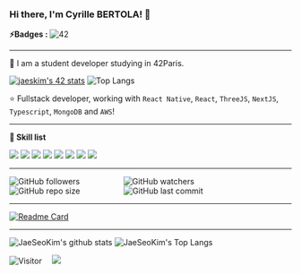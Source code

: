 ### Hi there, I'm Cyrille BERTOLA! 👋

**⚡️Badges :** ![42](https://badgen.net/badge/Born2Code/cbertola/yellow?cache=86400&icon=https://meta.intra.42.fr/assets/42_logo-7dfc9110a5319a308863b96bda33cea995046d1731cebb735e41b16255106c12.svg)

---

🌱 I am a student developer studying in 42Paris. 

[![jaeskim's 42 stats](https://badge42.herokuapp.com/api/stats/cbertola?privacyEmail=true)](https://github.com/JaeSeoKim/badge42)
![Top Langs](https://github-readme-stats.vercel.app/api/top-langs/?username=Cbert-Code&langs_count=8&hide_border=true&layout=compact&hide=javascript,php,css,html,twig,scss&theme=shades-of-purple)

⭐️ Fullstack developer, working with `React Native`, `React`, `ThreeJS`, `NextJS`, `Typescript`, `MongoDB` and `AWS`!

---

**👷 Skill list**

<img src="https://img.shields.io/badge/javascript%20-%23323330.svg?&style=for-the-badge&logo=javascript&logoColor=%23F7DF1E"/> <img src="https://img.shields.io/badge/React-%231572B6.svg?style=for-the-badge&logo=React&logoColor=white" /> <img src="https://img.shields.io/badge/Next-%231572B6.svg?style=for-the-badge&logo=Javascript&logoColor=white" /> <img src="https://img.shields.io/badge/NodeJS-%231572B6.svg?style=for-the-badge&logo=nodedotjs&logoColor=white" /> <img src="https://img.shields.io/badge/c%20-%2300599C.svg?&style=for-the-badge&logo=c&logoColor=white"/> <img src="https://img.shields.io/badge/c++-%2300599C.svg?style=for-the-badge&logo=c%2B%2B&logoColor=white" />  <img src="https://img.shields.io/badge/css3-%231572B6.svg?style=for-the-badge&logo=css3&logoColor=white" /> <img src="https://img.shields.io/badge/html5-%231572B6.svg?style=for-the-badge&logo=html5&logoColor=white" /> 

-----------



![GitHub followers](https://img.shields.io/github/followers/CberT-Code?style=social) &emsp;&emsp;&emsp;&emsp;&emsp;
![GitHub watchers](https://img.shields.io/github/watchers/CberT-Code/CberT-Code?style=social) &emsp;&emsp;&emsp;&emsp;&emsp;
![GitHub repo size](https://badges.pufler.dev/repos/CberT-Code?style=flat-square&color=black&logo=github) &emsp;&emsp;&emsp;&emsp;&emsp;
![GitHub last commit](https://img.shields.io/github/last-commit/CberT-Code/CberT-Code?color=red&style=plastic)

-----------

[![Readme Card](https://github-readme-stats.vercel.app/api/pin/?username=CberT-Code&repo=Portfolio&theme=calm&border_radius=30&hide_border=true)](https://github.com/CberT-Code/Portfolio)&emsp;&emsp; &ensp; 

-----------
 
![JaeSeoKim's github stats](https://github-readme-stats.vercel.app/api?username=CberT-Code&bg_color=7f7fd5,86a8e7,91eac9&title_color=fff&text_color=fff)
![JaeSeoKim's Top Langs](https://github-readme-stats.vercel.app/api/top-langs/?username=CberT-Code&layout=compact&bg_color=7f7fd5,86a8e7,91eac9&title_color=fff&text_color=fff)

![Visitor](https://estruyf-github.azurewebsites.net/api/VisitorHit?user=cbertola&repo=github-visitors-badge&countColorcountColor&countColor=%237B1E7A)&emsp;
<a href="mailto:cyrille.bertola@gmail.com?subject=%20From%20Github"><img src="https://img.shields.io/badge/gmail-%23D14836.svg?&style=for-the-badge&logo=gmail&logoColor=white" /></a>
